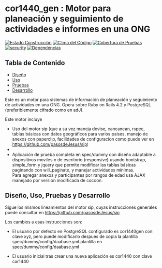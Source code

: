 # cor1440_gen : Motor para planeación y seguimiento de actividades e informes en una ONG
[![Estado Construcción](https://api.travis-ci.org/pasosdeJesus/cor1440_gen.svg?branch=master)](https://travis-ci.org/pasosdeJesus/cor1440_gen) [![Clima del Código](https://codeclimate.com/github/pasosdeJesus/cor1440_gen/badges/gpa.svg)](https://codeclimate.com/github/pasosdeJesus/cor1440_gen) [![Cobertura de Pruebas](https://codeclimate.com/github/pasosdeJesus/cor1440_gen/badges/coverage.svg)](https://codeclimate.com/github/pasosdeJesus/cor1440_gen) [![security](https://hakiri.io/github/pasosdeJesus/cor1440_gen/master.svg)](https://hakiri.io/github/pasosdeJesus/cor1440_gen/master) [![Dependencias](https://gemnasium.com/pasosdeJesus/cor1440_gen.svg)](https://gemnasium.com/pasosdeJesus/cor1440_gen) 


## Tabla de Contenido
* [Diseño](#diseño)
* [Uso](#uso)
* [Pruebas](#pruebas)
* [Desarrollo](#pruebas)

Este es un motor para sistemas de información de planeación y seguimiento de actividades en una ONG. Opera sobre Ruby on Rails 4.2 y PostgreSQL (preferiblemente cifrado como en adJ).

Este motor incluye 
* Uso del motor sip (que a su vez maneja devise, cancancan, rspec, tablas básicas con datos geográficos para varios paises, manejo de anexos con paperclip, facilidades de configuracion como puede ver en https://github.com/pasosdeJesus/sip)
* 
* Aplicación de prueba completa en spec/dummy con diseño adaptable a
  dispositivos moviles o de escritorio (responsive) usando bootstrap, 
  simple_form y jquery que permite modificar las tablas 
  básicas paginando con will_paginate, y manejar actividades mínimas.  
  Para agregar anexos y participantes por rangos de edad usa AJAX manejado
  por versión modificada de cocoon.

## Diseño, Uso, Pruebas y Desarrollo

Sigue los mismos lineamientos del motor sip, cuyas instrucciones
generales puede consultar en https://github.com/pasosdeJesus/sip

Los cambios a esas instrucciones son:

* El usuario por defecto en PostgreSQL configurado es cor1440gen con
  clave xyz, pero puede modificarlo despues de copia la plantilla
  spec/dummy/config/daabase.yml.plantilla en spec/dummy/config/daabase.yml

* El usuario inicial tras crear una nueva aplicación es cor1440 con
  clave cor1440





